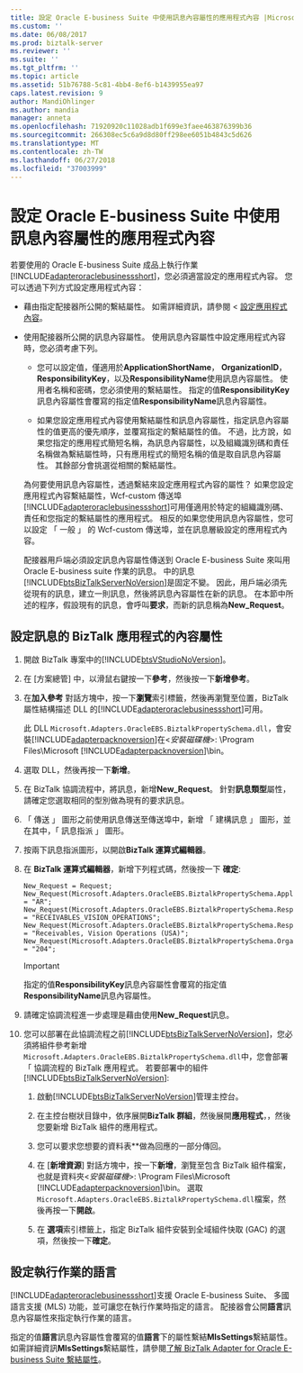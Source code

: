 ```yaml
---
title: 設定 Oracle E-business Suite 中使用訊息內容屬性的應用程式內容 |Microsoft Docs
ms.custom: ''
ms.date: 06/08/2017
ms.prod: biztalk-server
ms.reviewer: ''
ms.suite: ''
ms.tgt_pltfrm: ''
ms.topic: article
ms.assetid: 51b76788-5c81-4bb4-8ef6-b1439955ea97
caps.latest.revision: 9
author: MandiOhlinger
ms.author: mandia
manager: anneta
ms.openlocfilehash: 71920920c11028adb1f699e3faee463876399b36
ms.sourcegitcommit: 266308ec5c6a9d8d80ff298ee6051b4843c5d626
ms.translationtype: MT
ms.contentlocale: zh-TW
ms.lasthandoff: 06/27/2018
ms.locfileid: "37003999"
---
```

# <a name="configure-the-application-context-using-message-context-properties-in-oracle-e-business-suite"></a>設定 Oracle E-business Suite 中使用訊息內容屬性的應用程式內容
若要使用的 Oracle E-business Suite 成品上執行作業[!INCLUDE[adapteroraclebusinessshort](../../includes/adapteroraclebusinessshort-md.md)]，您必須適當設定的應用程式內容。 您可以透過下列方式設定應用程式內容：  
  
- 藉由指定配接器所公開的繫結屬性。 如需詳細資訊，請參閱 <<c0> [ 設定應用程式內容](../../adapters-and-accelerators/adapter-oracle-ebs/set-application-context.md)。  
  
- 使用配接器所公開的訊息內容屬性。 使用訊息內容屬性中設定應用程式內容時，您必須考慮下列。  
  
  -   您可以設定值，僅適用於**ApplicationShortName**， **OrganizationID**， **ResponsibilityKey**，以及**ResponsibilityName**使用訊息內容屬性。 使用者名稱和密碼，您必須使用的繫結屬性。 指定的值**ResponsibilityKey**訊息內容屬性會覆寫的指定值**ResponsibilityName**訊息內容屬性。  
  
  -   如果您設定應用程式內容使用繫結屬性和訊息內容屬性，指定訊息內容屬性的值更高的優先順序，並覆寫指定的繫結屬性的值。 不過，比方說，如果您指定的應用程式簡短名稱，為訊息內容屬性，以及組織識別碼和責任名稱做為繫結屬性時，只有應用程式的簡短名稱的值是取自訊息內容屬性。 其餘部分會挑選從相關的繫結屬性。  
  
  為何要使用訊息內容屬性，透過繫結來設定應用程式內容的屬性？ 如果您設定應用程式內容繫結屬性，Wcf-custom 傳送埠[!INCLUDE[adapteroraclebusinessshort](../../includes/adapteroraclebusinessshort-md.md)]可用僅適用於特定的組織識別碼、 責任和您指定的繫結屬性的應用程式。 相反的如果您使用訊息內容屬性，您可以設定 「 一般 」 的 Wcf-custom 傳送埠，並在訊息層級設定的應用程式內容。  
  
  配接器用戶端必須設定訊息內容屬性傳送到 Oracle E-business Suite 來叫用 Oracle E-business suite 作業的訊息。 中的訊息[!INCLUDE[btsBizTalkServerNoVersion](../../includes/btsbiztalkservernoversion-md.md)]是固定不變。 因此，用戶端必須先從現有的訊息，建立一則訊息，然後將訊息內容屬性在新的訊息。 在本節中所述的程序，假設現有的訊息，會呼叫**要求**，而新的訊息稱為**New_Request**。  
  
## <a name="set-the-message-context-properties-for-biztalk-applications"></a>設定訊息的 BizTalk 應用程式的內容屬性  
  
1. 開啟 BizTalk 專案中的[!INCLUDE[btsVStudioNoVersion](../../includes/btsvstudionoversion-md.md)]。  
  
2. 在 [方案總管] 中，以滑鼠右鍵按一下**參考**，然後按一下**新增參考**。  
  
3. 在**加入參考** 對話方塊中，按一下**瀏覽**索引標籤，然後再瀏覽至位置，BizTalk 屬性結構描述 DLL 的[!INCLUDE[adapteroraclebusinessshort](../../includes/adapteroraclebusinessshort-md.md)]可用。  
  
    此 DLL `Microsoft.Adapters.OracleEBS.BiztalkPropertySchema.dll`，會安裝[!INCLUDE[adapterpacknoversion](../../includes/adapterpacknoversion-md.md)]在\<*安裝磁碟機*\>: \Program Files\Microsoft [!INCLUDE[adapterpacknoversion](../../includes/adapterpacknoversion-md.md)]\bin。  
  
4. 選取 DLL，然後再按一下**新增**。  
  
5. 在 BizTalk 協調流程中，將訊息，新增**New_Request**。 針對**訊息類型**屬性，請確定您選取相同的型別做為現有的要求訊息。  
  
6. 「 傳送 」 圖形之前使用訊息傳送至傳送埠中，新增 「 建構訊息 」 圖形，並在其中，「 訊息指派 」 圖形。  
  
7. 按兩下訊息指派圖形，以開啟**BizTalk 運算式編輯器**。  
  
8. 在  **BizTalk 運算式編輯器**，新增下列程式碼，然後按一下 **確定**:  
  
   ```  
   New_Request = Request;  
   New_Request(Microsoft.Adapters.OracleEBS.BiztalkPropertySchema.ApplicationShortName) = "AR";  
   New_Request(Microsoft.Adapters.OracleEBS.BiztalkPropertySchema.ResponsibilityKey) = "RECEIVABLES_VISION_OPERATIONS";  
   New_Request(Microsoft.Adapters.OracleEBS.BiztalkPropertySchema.ResponsibilityName) = "Receivables, Vision Operations (USA)";  
   New_Request(Microsoft.Adapters.OracleEBS.BiztalkPropertySchema.OrganizationId) = "204";  
   ```  
  
   > [!IMPORTANT]
   >  指定的值**ResponsibilityKey**訊息內容屬性會覆寫的指定值**ResponsibilityName**訊息內容屬性。  
  
9. 請確定協調流程進一步處理是藉由使用**New_Request**訊息。  
  
10. 您可以部署在此協調流程之前[!INCLUDE[btsBizTalkServerNoVersion](../../includes/btsbiztalkservernoversion-md.md)]，您必須將組件參考新增`Microsoft.Adapters.OracleEBS.BiztalkPropertySchema.dll`中，您會部署 「 協調流程的 BizTalk 應用程式。 若要部署中的組件[!INCLUDE[btsBizTalkServerNoVersion](../../includes/btsbiztalkservernoversion-md.md)]:  
  
    1. 啟動[!INCLUDE[btsBizTalkServerNoVersion](../../includes/btsbiztalkservernoversion-md.md)]管理主控台。  
  
    2. 在主控台樹狀目錄中，依序展開**BizTalk 群組**，然後展開**應用程式**，，然後您要新增 BizTalk 組件的應用程式。  
  
    3. 您可以要求您想要的資料表**做為回應的一部分傳回。  
  
    4. 在 [**新增資源**] 對話方塊中，按一下**新增**，瀏覽至包含 BizTalk 組件檔案，也就是資料夾\<*安裝磁碟機*\>: \Program Files\Microsoft [!INCLUDE[adapterpacknoversion](../../includes/adapterpacknoversion-md.md)]\bin。 選取 `Microsoft.Adapters.OracleEBS.BiztalkPropertySchema.dll`檔案，然後再按一下**開啟**。  
  
    5. 在 **選項**索引標籤上，指定 BizTalk 組件安裝到全域組件快取 (GAC) 的選項，然後按一下**確定**。  
  
## <a name="set-the-language-for-performing-operations"></a>設定執行作業的語言  
 [!INCLUDE[adapteroraclebusinessshort](../../includes/adapteroraclebusinessshort-md.md)]支援 Oracle E-business Suite、 多國語言支援 (MLS) 功能，並可讓您在執行作業時指定的語言。 配接器會公開**語言**訊息內容屬性來指定執行作業的語言。  
  
 指定的值**語言**訊息內容屬性會覆寫的值**語言**下的屬性繫結**MlsSettings**繫結屬性。 如需詳細資訊**MlsSettings**繫結屬性，請參閱[了解 BizTalk Adapter for Oracle E-business Suite 繫結屬性](../../adapters-and-accelerators/adapter-oracle-ebs/read-about-the-biztalk-adapter-for-oracle-e-business-suite-binding-properties.md)。  
  
